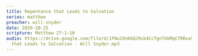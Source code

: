 ```yaml
---
title: Repentance that Leads to Salvation
series: matthew
preacher: will-snyder
date: 2020-10-25
scripture: Matthew 27:1-10
audio: https://drive.google.com/file/d/1FNu19sKGQJ9sb4CcTgnTXUMqCfRRxa9n/view
  that Leads to Salvation - Will Snyder.mp3
---
```

